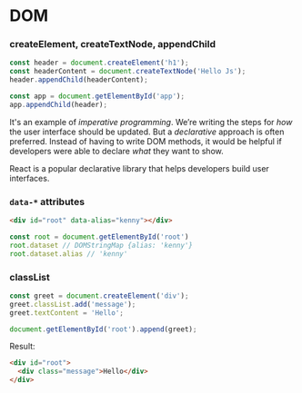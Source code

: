 # DOM

### createElement, createTextNode, appendChild

```js
const header = document.createElement('h1');
const headerContent = document.createTextNode('Hello Js');
header.appendChild(headerContent);

const app = document.getElementById('app');
app.appendChild(header);
```
It's an example of *imperative programming*. We’re writing the steps for *how* the user interface should be updated. 
But a *declarative* approach is often preferred. Instead of having to write DOM methods, 
it would be helpful if developers were able to declare *what* they want to show.

React is a popular declarative library that helps developers build user interfaces.

### `data-*` attributes

```html
<div id="root" data-alias="kenny"></div>
```
```js
const root = document.getElementById('root')
root.dataset // DOMStringMap {alias: 'kenny'}
root.dataset.alias // 'kenny'
```

### classList

```js
const greet = document.createElement('div');
greet.classList.add('message');
greet.textContent = 'Hello';

document.getElementById('root').append(greet);
```

Result:

```html
<div id="root">
  <div class="message">Hello</div>
</div>
```
